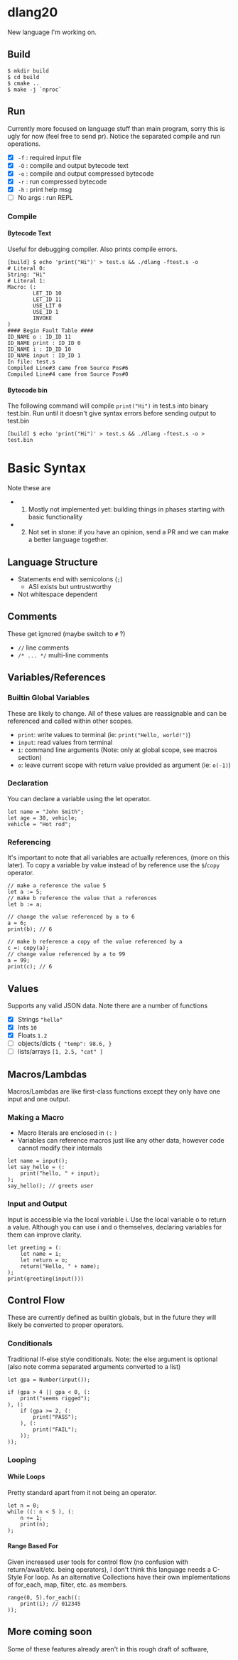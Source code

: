 # dlang20
New language I'm working on. 

## Build
```
$ mkdir build
$ cd build
$ cmake ..
$ make -j `nproc`
```

## Run
Currently more focused on language stuff than main program, sorry this is ugly for now (feel free to send pr). Notice the separated compile and run operations.
- [x] `-f` : required input file
- [x] `-O` : compile and output bytecode text
- [x] `-o` : compile and output compressed bytecode
- [x] `-r` : run compressed bytecode
- [x] `-h` : print help msg
- [ ] No args : run REPL

### Compile
#### Bytecode Text
Useful for debugging compiler. Also prints compile errors.
```
[build] $ echo 'print("Hi")' > test.s && ./dlang -ftest.s -o
# Literal 0:
String: "Hi"
# Literal 1:
Macro: (:
        LET_ID 10
        LET_ID 11
        USE_LIT 0
        USE_ID 1
        INVOKE
)
#### Begin Fault Table ####
ID_NAME o : ID_ID 11
ID_NAME print : ID_ID 0
ID_NAME i : ID_ID 10
ID_NAME input : ID_ID 1
In file: test.s
Compiled Line#3 came from Source Pos#6
Compiled Line#4 came from Source Pos#0
```

#### Bytecode bin
The following command will compile  `print("Hi")` in test.s into binary test.bin. Run until it doesn't give syntax errors before sending output to test.bin
```
[build] $ echo 'print("Hi")' > test.s && ./dlang -ftest.s -o > test.bin
```


# Basic Syntax
Note these are
- 1. Mostly not implemented yet: building things in phases starting with basic functionality
- 2. Not set in stone: if you have an opinion, send a PR and we can make a better language together.

## Language Structure
- Statements end with semicolons (`;`)
    - ASI exists but untrustworthy
- Not whitespace dependent

## Comments
These get ignored (maybe switch to `#` ?)
- `//` line comments
- `/* ... */` multi-line comments

## Variables/References

### Builtin Global Variables
These are likely to change. All of these values are reassignable and can be referenced and called within other scopes. 
- `print`: write values to terminal (ie: `print("Hello, world!")`)
- `input`: read values from terminal
- `i`: command line arguments (Note: only at global scope, see macros section)
- `o`: leave current scope with return value provided as argument (ie: `o(-1)`)

### Declaration
You can declare a variable using the let operator. 
```
let name = "John Smith";
let age = 30, vehicle;
vehicle = "Hot rod"; 
```

### Referencing
It's important to note that all variables are actually references, (more on this later). To copy a variable by value instead of by reference use the `$`/`copy` operator.
```
// make a reference the value 5
let a := 5;
// make b reference the value that a references
let b := a;

// change the value referenced by a to 6
a = 6;
print(b); // 6

// make b reference a copy of the value referenced by a
c =: copy(a);
// change value referenced by a to 99
a = 99; 
print(c); // 6
```

## Values
Supports any valid JSON data. Note there are a number of functions 
- [x] Strings `"hello"`
- [x] Ints `10`
- [x] Floats `1.2`
- [ ] objects/dicts `{ "temp": 98.6, }`
- [ ] lists/arrays `[1, 2.5, "cat" ]`

## Macros/Lambdas
Macros/Lambdas are like first-class functions except they only have one input and one output.

### Making a Macro
- Macro literals are enclosed in `(:` `)`
- Variables can reference macros just like any other data, however code cannot modify their internals
```
let name = input();
let say_hello = (:
    print("hello, " + input);
);
say_hello(); // greets user
```

### Input and Output
Input is accessible via the local variable i. Use the local variable o to return a value. Although you can use i and o themselves, declaring variables for them can improve clarity.
```
let greeting = (:
    let name = i;
    let return = o;
    return("Hello, " + name);
);
print(greeting(input()))
```

## Control Flow
These are currently defined as builtin globals, but in the future they will likely be converted to proper operators. 

### Conditionals
Traditional If-else style conditionals. Note: the else argument is optional (also note comma separated arguments converted to a list)

```
let gpa = Number(input());

if (gpa > 4 || gpa < 0, (:
    print("seems rigged");
), (:
    if (gpa >= 2, (:
        print("PASS");
    ), (:
        print("FAIL");
    ));
));
```

### Looping
#### While Loops
Pretty standard apart from it not being an operator.
```
let n = 0;
while ((: n < 5 ), (: 
    n += 1;
    print(n);
);
```

#### Range Based For
Given increased user tools for control flow (no confusion with return/await/etc. being operators), I don't think this language needs a C-Style For loop. As an alternative Collections have their own implementations of for_each, map, filter, etc. as members.

```
range(0, 5).for_each((:
    print(i); // 012345
));
```

## More coming soon
Some of these features already aren't in this rough draft of software, 
